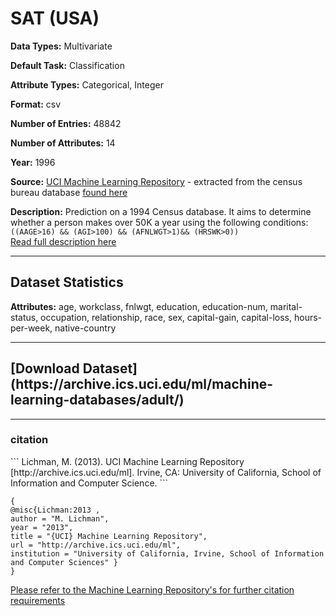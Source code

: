# SAT (USA)

<b>Data Types:</b> Multivariate

<b>Default Task:</b> Classification

<b>Attribute Types:</b> Categorical, Integer

<b>Format:</b> csv

<b>Number of Entries:</b> 48842

<b>Number of Attributes:</b> 14

<b>Year:</b> 1996

<b>Source:</b> [UCI Machine Learning Repository](https://archive.ics.uci.edu/ml/datasets/adult) - extracted from the census bureau database [found here](http://www.census.gov/ftp/pub/DES/www/welcome.html)

<b>Description:</b> Prediction on a 1994 Census database. It aims to determine whether a person makes over 50K a year using the following conditions:
`` ((AAGE>16) && (AGI>100) && (AFNLWGT>1)&& (HRSWK>0))``  
[Read full description here](https://archive.ics.uci.edu/ml/machine-learning-databases/adult/adult.names)

---

<h2>Dataset Statistics</h2>
<b>Attributes:</b> age, workclass, fnlwgt, education, education-num, marital-status, occupation, relationship, race, sex, capital-gain, capital-loss, hours-per-week, native-country

---

 <h2>[Download Dataset](https://archive.ics.uci.edu/ml/machine-learning-databases/adult/)</h2>

 ---


<h3>citation</h3>  
```
Lichman, M. (2013). UCI Machine Learning Repository [http://archive.ics.uci.edu/ml]. Irvine, CA: University of California, School of Information and Computer Science.
```


 ```
 {
 @misc{Lichman:2013 ,
 author = "M. Lichman",
 year = "2013",
 title = "{UCI} Machine Learning Repository",
 url = "http://archive.ics.uci.edu/ml",
 institution = "University of California, Irvine, School of Information and Computer Sciences" }
 }
 ```
 [Please refer to the Machine Learning Repository's for further citation requirements](https://archive.ics.uci.edu/ml/citation_policy.html)
